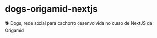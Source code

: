 # dogs-origamid-nextjs
🐕 Dogs, rede social para cachorro desenvolvida no curso de NextJS da Origamid
